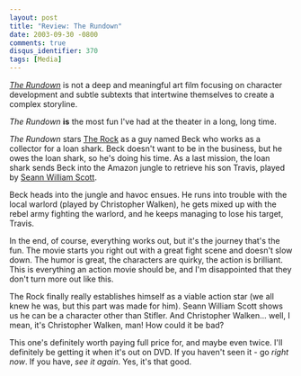 ```yaml
---
layout: post
title: "Review: The Rundown"
date: 2003-09-30 -0800
comments: true
disqus_identifier: 370
tags: [Media]
---
```

[*The Rundown*](http://www.imdb.com/title/tt0327850/) is not a deep and
meaningful art film focusing on character development and subtle
subtexts that intertwine themselves to create a complex storyline.
 
 *The Rundown* **is** the most fun I've had at the theater in a long,
long time.
 
 *The Rundown* stars [The Rock](http://www.imdb.com/name/nm0425005/) as
a guy named Beck who works as a collector for a loan shark. Beck doesn't
want to be in the business, but he owes the loan shark, so he's doing
his time. As a last mission, the loan shark sends Beck into the Amazon
jungle to retrieve his son Travis, played by [Seann William
Scott](http://www.imdb.com/name/nm0005405/).
 
 Beck heads into the jungle and havoc ensues. He runs into trouble with
the local warlord (played by Christopher Walken), he gets mixed up with
the rebel army fighting the warlord, and he keeps managing to lose his
target, Travis.
 
 In the end, of course, everything works out, but it's the journey
that's the fun. The movie starts you right out with a great fight scene
and doesn't slow down. The humor is great, the characters are quirky,
the action is brilliant. This is everything an action movie should be,
and I'm disappointed that they don't turn more out like this.
 
 The Rock finally really establishes himself as a viable action star (we
all knew he was, but this part was made for him). Seann William Scott
shows us he can be a character other than Stifler. And Christopher
Walken... well, I mean, it's Christopher Walken, man! How could it be
bad?
 
 This one's definitely worth paying full price for, and maybe even
twice. I'll definitely be getting it when it's out on DVD. If you
haven't seen it - go *right now*. If you have, *see it again*. Yes, it's
that good.
